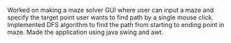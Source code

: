 Worked on making a maze solver GUI where user can input a maze and specify the target point user wants to find path by a single mouse click. 
Implemented DFS algorithm to find the path from starting to ending point in maze.
Made the application using java swing and awt.
